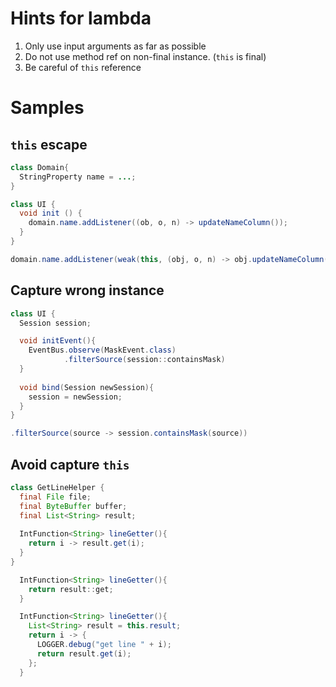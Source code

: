 # Hints for lambda

1. Only use input arguments as far as possible
2. Do not use method ref on non-final instance. (`this` is final)
3. Be careful of `this` reference

# Samples

## `this` escape 

```java
class Domain{
  StringProperty name = ...;
}

class UI {
  void init () {
    domain.name.addListener((ob, o, n) -> updateNameColumn());
  }
}
```

```java
domain.name.addListener(weak(this, (obj, o, n) -> obj.updateNameColumn()))
```

## Capture wrong instance

```java
class UI {
  Session session;

  void initEvent(){
    EventBus.observe(MaskEvent.class)
            .filterSource(session::containsMask)
  }
  
  void bind(Session newSession){
    session = newSession;
  }
}
```

```java
.filterSource(source -> session.containsMask(source))
```


## Avoid capture `this`

```java
class GetLineHelper {
  final File file;
  final ByteBuffer buffer;
  final List<String> result;
  
  IntFunction<String> lineGetter(){
    return i -> result.get(i);
  }
}
```

```java
  IntFunction<String> lineGetter(){
    return result::get;
  }
```

```java
  IntFunction<String> lineGetter(){
    List<String> result = this.result;
    return i -> {
      LOGGER.debug("get line " + i);
      return result.get(i);
    };
  }
```